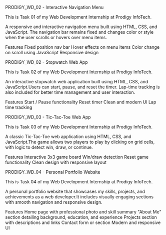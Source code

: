 PRODIGY_WD_02 - Interactive Navigation Menu

This is Task 01 of my Web Development Internship at Prodigy InfoTech.

A responsive and interactive navigation menu built using HTML, CSS, and JavaScript.
The navigation bar remains fixed and changes color or style when the user scrolls or hovers over menu items.

Features
Fixed position nav bar
Hover effects on menu items
Color change on scroll using JavaScript
Responsive design

PRODIGY_WD_02 - Stopwatch Web App

This is Task 02 of my Web Development Internship at Prodigy InfoTech.

An interactive stopwatch web application built using HTML, CSS, and JavaScript.Users can start, pause, and reset the timer. Lap-time tracking is also included for better time management and user interaction.

Features
Start / Pause functionality
Reset timer
Clean and modern UI
Lap time tracking

PRODIGY_WD_03 - Tic-Tac-Toe Web App

This is Task 03 of my Web Development Internship at Prodigy InfoTech.

A classic Tic-Tac-Toe web application using HTML, CSS, and JavaScript.The game allows two players to play by clicking on grid cells, with logic to detect win, draw, or continue.

Features
Interactive 3x3 game board
Win/draw detection
Reset game functionality
Clean design with responsive layout

PRODIGY_WD_04 - Personal Portfolio Website

This is Task 04 of my Web Development Internship at Prodigy InfoTech.

A personal portfolio website that showcases my skills, projects, and achievements as a web developer.It includes visually engaging sections with smooth navigation and responsive design.

Features
Home page with professional photo and skill summary
"About Me" section detailing background, education, and experience
Projects section with descriptions and links
Contact form or section
Modern and responsive UI
